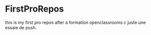 # FirstProRepos
this is my first pro repos after a formation openclassrooms
c juste une essaie de push.
